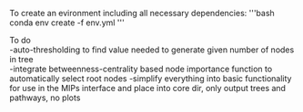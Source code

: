 To create an evironment including all necessary dependencies:
'''bash
conda env create -f env.yml
'''

To do    
-auto-thresholding to find value needed to generate given number of nodes in tree     
-integrate betweenness-centrality based node importance function to automatically select root nodes
-simplify everything into basic functionality for use in the MIPs interface and place into core dir, only output trees and pathways, no plots


